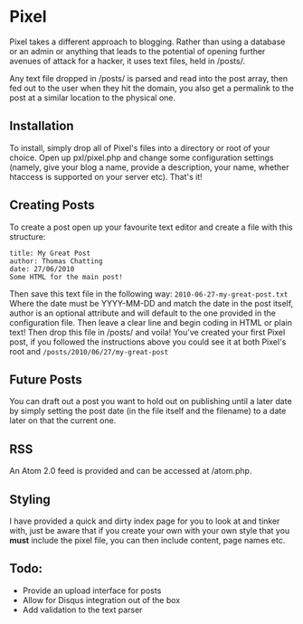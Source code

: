 # Pixel
Pixel takes a different approach to blogging. Rather than using a database or an admin or anything that leads to the potential of opening further avenues of attack for a hacker, it uses text files, held in /posts/.

Any text file dropped in /posts/ is parsed and read into the post array, then fed out to the user when they hit the domain, you also get a permalink to the post at a similar location to the physical one.

## Installation
To install, simply drop all of Pixel's files into a directory or root of your choice. Open up pxl/pixel.php and change some configuration settings (namely, give your blog a name, provide a description, your name, whether htaccess is supported on your server etc). That's it!

## Creating Posts
To create a post open up your favourite text editor and create a file with this structure:

`title: My Great Post`  
`author: Thomas Chatting`  
`date: 27/06/2010`  
`Some HTML for the main post!`

Then save this text file in the following way:
`2010-06-27-my-great-post.txt`
Where the date must be YYYY-MM-DD and match the date in the post itself, author is an optional attribute and will default to the one provided in the configuration file. Then leave a clear line and begin coding in HTML or plain text! Then drop this file in /posts/ and voila! You've created your first Pixel post, if you followed the instructions above you could see it at both Pixel's root and `/posts/2010/06/27/my-great-post`

## Future Posts
You can draft out a post you want to hold out on publishing until a later date by simply setting the post date (in the file itself and the filename) to a date later on that the current one.

## RSS
An Atom 2.0 feed is provided and can be accessed at /atom.php.

## Styling
I have provided a quick and dirty index page for you to look at and tinker with, just be aware that if you create your own with your own style that you **must** include the pixel file, you can then include content, page names etc.

## Todo:
* Provide an upload interface for posts
* Allow for Disqus integration out of the box
* Add validation to the text parser